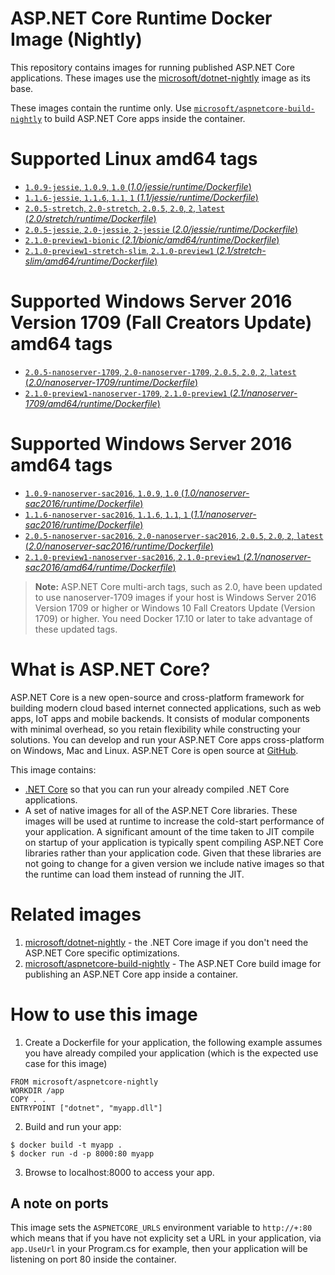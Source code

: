 
ASP.NET Core Runtime Docker Image (Nightly)
===========================================

This repository contains images for running published ASP.NET Core applications. These images use the
[microsoft/dotnet-nightly](https://hub.docker.com/r/microsoft/dotnet-nightly/) image as its base.

These images contain the runtime only. Use [`microsoft/aspnetcore-build-nightly`](https://hub.docker.com/r/microsoft/aspnetcore-build-nightly/) to build ASP.NET Core apps inside the container.


# Supported Linux amd64 tags

- [`1.0.9-jessie`, `1.0.9`, `1.0` (*1.0/jessie/runtime/Dockerfile*)](https://github.com/aspnet/aspnet-docker/blob/dev/1.0/jessie/runtime/Dockerfile)
- [`1.1.6-jessie`, `1.1.6`, `1.1`, `1` (*1.1/jessie/runtime/Dockerfile*)](https://github.com/aspnet/aspnet-docker/blob/dev/1.1/jessie/runtime/Dockerfile)
- [`2.0.5-stretch`, `2.0-stretch`, `2.0.5`, `2.0`, `2`, `latest` (*2.0/stretch/runtime/Dockerfile*)](https://github.com/aspnet/aspnet-docker/blob/dev/2.0/stretch/runtime/Dockerfile)
- [`2.0.5-jessie`, `2.0-jessie`, `2-jessie` (*2.0/jessie/runtime/Dockerfile*)](https://github.com/aspnet/aspnet-docker/blob/dev/2.0/jessie/runtime/Dockerfile)
- [`2.1.0-preview1-bionic` (*2.1/bionic/amd64/runtime/Dockerfile*)](https://github.com/aspnet/aspnet-docker/blob/dev/2.1/bionic/amd64/runtime/Dockerfile)
- [`2.1.0-preview1-stretch-slim`, `2.1.0-preview1` (*2.1/stretch-slim/amd64/runtime/Dockerfile*)](https://github.com/aspnet/aspnet-docker/blob/dev/2.1/stretch-slim/amd64/runtime/Dockerfile)

# Supported Windows Server 2016 Version 1709 (Fall Creators Update) amd64 tags

- [`2.0.5-nanoserver-1709`, `2.0-nanoserver-1709`, `2.0.5`, `2.0`, `2`, `latest` (*2.0/nanoserver-1709/runtime/Dockerfile*)](https://github.com/aspnet/aspnet-docker/blob/dev/2.0/nanoserver-1709/runtime/Dockerfile)
- [`2.1.0-preview1-nanoserver-1709`, `2.1.0-preview1` (*2.1/nanoserver-1709/amd64/runtime/Dockerfile*)](https://github.com/aspnet/aspnet-docker/blob/dev/2.1/nanoserver-1709/amd64/runtime/Dockerfile)

# Supported Windows Server 2016 amd64 tags

- [`1.0.9-nanoserver-sac2016`, `1.0.9`, `1.0` (*1.0/nanoserver-sac2016/runtime/Dockerfile*)](https://github.com/aspnet/aspnet-docker/blob/dev/1.0/nanoserver-sac2016/runtime/Dockerfile)
- [`1.1.6-nanoserver-sac2016`, `1.1.6`, `1.1`, `1` (*1.1/nanoserver-sac2016/runtime/Dockerfile*)](https://github.com/aspnet/aspnet-docker/blob/dev/1.1/nanoserver-sac2016/runtime/Dockerfile)
- [`2.0.5-nanoserver-sac2016`, `2.0-nanoserver-sac2016`, `2.0.5`, `2.0`, `2`, `latest` (*2.0/nanoserver-sac2016/runtime/Dockerfile*)](https://github.com/aspnet/aspnet-docker/blob/dev/2.0/nanoserver-sac2016/runtime/Dockerfile)
- [`2.1.0-preview1-nanoserver-sac2016`, `2.1.0-preview1` (*2.1/nanoserver-sac2016/amd64/runtime/Dockerfile*)](https://github.com/aspnet/aspnet-docker/blob/dev/2.1/nanoserver-sac2016/amd64/runtime/Dockerfile)

>**Note:** ASP.NET Core multi-arch tags, such as 2.0, have been updated to use nanoserver-1709 images if your host is Windows Server 2016 Version 1709 or higher or Windows 10 Fall Creators Update (Version 1709) or higher. You need Docker 17.10 or later to take advantage of these updated tags.

# What is ASP.NET Core?

ASP.NET Core is a new open-source and cross-platform framework for building modern cloud based internet connected applications, such as web apps, IoT apps and mobile backends. It consists of modular components with minimal overhead, so you retain flexibility while constructing your solutions. You can develop and run your ASP.NET Core apps cross-platform on Windows, Mac and Linux. ASP.NET Core is open source at [GitHub](https://github.com/aspnet).

This image contains:

- [.NET Core](https://www.microsoft.com/net/core) so that you can run your already compiled .NET Core applications.
- A set of native images for all of the ASP.NET Core libraries. These images will be used at runtime to increase
  the cold-start performance of your application. A significant amount of the time taken to JIT compile on startup of
  your application is typically spent compiling ASP.NET Core libraries rather than your application code. Given that
  these libraries are not going to change for a given version we include native images so that the runtime can load them
  instead of running the JIT.

# Related images

1. [microsoft/dotnet-nightly](https://hub.docker.com/r/microsoft/dotnet-nightly/) - the .NET Core image if you don't need the ASP.NET Core specific optimizations.
2. [microsoft/aspnetcore-build-nightly](https://hub.docker.com/r/microsoft/aspnetcore-build-nightly/) - The ASP.NET Core build image for publishing an ASP.NET Core app inside a container.

# How to use this image

1. Create a Dockerfile for your application, the following example assumes you have already compiled your application (which is the expected use case for this image)

  ```
  FROM microsoft/aspnetcore-nightly
  WORKDIR /app
  COPY . .
  ENTRYPOINT ["dotnet", "myapp.dll"]
  ```

2. Build and run your app:

  ```
  $ docker build -t myapp .
  $ docker run -d -p 8000:80 myapp
  ```

3. Browse to localhost:8000 to access your app.

## A note on ports

  This image sets the `ASPNETCORE_URLS` environment variable to `http://+:80` which means that if you have not explicity
  set a URL in your application, via `app.UseUrl` in your Program.cs for example, then your application will be listening
  on port 80 inside the container.
